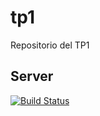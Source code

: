 # tp1
Repositorio del TP1

## Server

[![Build Status](https://travis-ci.org/tdp2-fiuba/tp1.svg?branch=master)](https://travis-ci.org/tdp2-fiuba/tp1)
